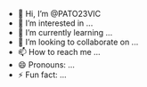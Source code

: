 - 👋 Hi, I’m @PATO23VIC
- 👀 I’m interested in ...
- 🌱 I’m currently learning ...
- 💞️ I’m looking to collaborate on ...
- 📫 How to reach me ...
- 😄 Pronouns: ...
- ⚡ Fun fact: ...

<!---
PATO23VIC/PATO23VIC is a ✨ special ✨ repository because its `README.md` (this file) appears on your GitHub profile.
You can click the Preview link to take a look at your changes.
--->
